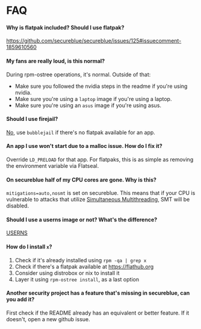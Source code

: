 # FAQ

#### Why is flatpak included? Should I use flatpak?

https://github.com/secureblue/secureblue/issues/125#issuecomment-1859610560

#### My fans are really loud, is this normal?

During rpm-ostree operations, it's normal. Outside of that:

- Make sure you followed the nvidia steps in the readme if you're using nvidia.
- Make sure you're using a `laptop` image if you're using a laptop.
- Make sure you're using an `asus` image if you're using asus.

#### Should I use firejail?

[No](https://madaidans-insecurities.github.io/linux.html#firejail), use ``bubblejail`` if there's no flatpak available for an app. 

#### An app I use won't start due to a malloc issue. How do I fix it?

Override `LD_PRELOAD` for that app. For flatpaks, this is as simple as removing the environment variable via Flatseal.

#### On secureblue half of my CPU cores are gone. Why is this?

`mitigations=auto,nosmt` is set on secureblue. This means that if your CPU is vulnerable to attacks that utilize [Simultaneous Multithreading](https://en.wikipedia.org/wiki/Simultaneous_multithreading), SMT will be disabled.

#### Should I use a userns image or not? What's the difference?

[USERNS](USERNS.md)

#### How do I install `x`?

1. Check if it's already installed using `rpm -qa | grep x`
2. Check if there's a flatpak available at https://flathub.org
3. Consider using distrobox or nix to install it
4. Layer it using `rpm-ostree install`, as a last option

#### Another security project has a feature that's missing in secureblue, can you add it?

First check if the README already has an equivalent or better feature. If it doesn't, open a new github issue.
